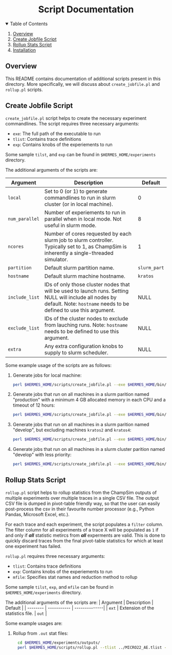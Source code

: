 <p align="center">
  <h1 align="center">Script Documentation
  </h1>
</p>

<details open="open">
  <summary>Table of Contents</summary>
  <ol>
    <li><a href="#overview">Overview</a></li>
    <li><a href="#create-jobfile-script">Create Jobfile Script</a></li>
    <li><a href="#rollup-stats-script">Rollup Stats Script</a></li>
    <li><a href="#installation">Installation</a></li>
  </ol>
</details>

## Overview
This README contains documentation of additional scripts present in this directory. More specifically, we will discuss about `create_jobfile.pl` and `rollup.pl` scripts.

## Create Jobfile Script
`create_jobfile.pl` script helps to create the necessary experiment commandlines. The script requires three necessary arguments:
* `exe`: The full path of the executable to run
* `tlist`: Contains trace definitions
* `exp`: Contains knobs of the experiements to run

Some sample `tilst`, and `exp` can be found in `$HERMES_HOME/experiments` directory.

The additional arguments of the scripts are:

| Argument | Description | Default |
| -------- | ----------- | --------------|
| `local` | Set to 0 (or 1) to generate commandlines to run in slurm cluster (or in local machine). | 0 |
| `num_parallel` | Number of experiements to run in parallel when in local mode. Not useful in slurm mode. | 8 |
| `ncores` | Number of cores requested by each slurm job to slurm controller. Typically set to 1, as ChampSim is inherently a single-threaded simulator. | 1 |
| `partition` | Default slurm partition name. | `slurm_part` |
| `hostname`  | Default slurm machine hostname. | `kratos` | 
| `include_list` | IDs of only those cluster nodes that will be used to launch runs. Setting NULL will include all nodes by default. Note: `hostname` needs to be defined to use this argument. | NULL |
| `exclude_list` | IDs of the cluster nodes to exclude from lauching runs. Note: `hostname` needs to be defined to use this argument. | NULL |
| `extra` | Any extra configuration knobs to supply to slurm scheduler. | NULL |

Some example usage of the scripts are as follows:

1. Generate jobs for local machine:
   
    ```bash
    perl $HERMES_HOME/scripts/create_jobfile.pl --exe $HERMES_HOME/bin/glc-perceptron-no-multi-multi-multi-multi-1core-1ch --tlist MICRO22_AE.tlist --exp MICRO22_AE.exp --local 1 > jobfile.sh
    ```

2. Generate jobs that run on all machines in a slurm parition named "production" with a minimum 4 GB allocated memory in each CPU and a timeout of 12 hours:
    ```bash
    perl $HERMES_HOME/scripts/create_jobfile.pl --exe $HERMES_HOME/bin/glc-perceptron-no-multi-multi-multi-multi-1core-1ch --tlist MICRO22_AE.tlist --exp MICRO22_AE.exp --local 0 --partition production --extra "--max-mem-cpu=4096 --time=0-12:00:00" > jobfile.sh
    ```

3. Generate jobs that run on all machines in a slurm parition named "develop", but excluding machines `kratos2` and `kratos4`:
   
    ```bash
    perl $HERMES_HOME/scripts/create_jobfile.pl --exe $HERMES_HOME/bin/glc-perceptron-no-multi-multi-multi-multi-1core-1ch --tlist MICRO22_AE.tlist --exp MICRO22_AE.exp --local 0 --partition develop --exclude_list "2,4" > jobfile.sh
    ```

4. Generate jobs that run on all machines in a slurm cluster parition named "develop" with less priority:
   
    ```bash
    perl $HERMES_HOME/scripts/create_jobfile.pl --exe $HERMES_HOME/bin/glc-perceptron-no-multi-multi-multi-multi-1core-1ch --tlist MICRO22_AE.tlist --exp MICRO22_AE.exp --local 0 --partition develop --extra "--nice=200" > jobfile.sh
    ```

## Rollup Stats Script
`rollup.pl` script helps to rollup statistics from the ChampSim outputs of multiple experiments over multiple traces in a single CSV file. The output CSV file is dumped in pivot-table friendly way, so that the user can easily post-process the csv in their favourite number processor (e.g., Python Pandas, Microsoft Excel, etc.). 

For each trace and each experiment, the script populates a `filter` column. The filter column for all experiments of a trace X will be populated as `1` if and only if **_all_** statistic metircs from **_all_** experments are valid. This is done to quickly discard traces from the final pivot-table statistics for which at least one experiment has failed. 


`rollup.pl` requires three necessary arguments:
* `tlist`: Contains trace definitions
* `exp`: Contains knobs of the experiements to run
* `mfile`: Specifies stat names and reduction method to rollup

Some sample `tilst`, `exp`, and `mfile` can be found in `$HERMES_HOME/experiments` directory.

The additional arguments of the scripts are:
| Argument | Description | Default |
| -------- | ----------- | --------------|
| `ext` | Extension of the statistics file. | `out` |

Some example usages are:
1. Rollup from `.out` stat files:
   
    ```bash
      cd $HERMES_HOME/experiments/outputs/
      perl $HERMES_HOME/scripts/rollup.pl --tlist ../MICRO22_AE.tlist --exp ../rollup_perf_hermes.exp --mfile ../rollup_perf.mfile --ext "out" > rollup.csv
    ``` 